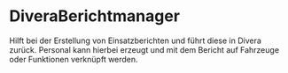# DiveraBerichtmanager
Hilft bei der Erstellung von Einsatzberichten und führt diese in Divera zurück.
Personal kann hierbei erzeugt und mit dem Bericht auf Fahrzeuge oder Funktionen verknüpft werden.
